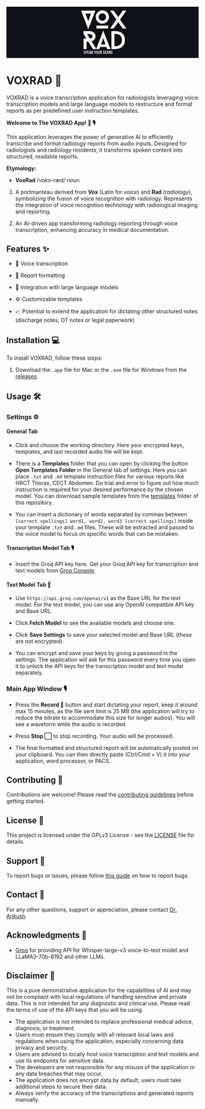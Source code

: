 <p align="center">
  <img src="images/voxrad_logo.jpg" alt="VOXRAD Logo" />
</p>

# VOXRAD 🚀

VOXRAD is a voice transcription application for radiologists leveraging voice transcription models and large language models to restructure and format reports as per predefined user instruction templates.

**Welcome to The VOXRAD App! 🌟 🎙**

This application leverages the power of generative AI to efficiently transcribe and format radiology reports from audio inputs. Designed for radiologists and radiology residents, it transforms spoken content into structured, readable reports.

**Etymology:**

-  **VoxRad** /vɒks-ræd/ *noun*

1. A portmanteau derived from **Vox** (Latin for *voice*) and **Rad** (*radiology*), symbolizing the fusion of voice recognition with radiology. Represents the integration of voice recognition technology with radiological imaging and reporting.

2. An AI-driven app transforming radiology reporting through voice transcription, enhancing accuracy in medical documentation.

## Features ✨

- 🎤 Voice transcription

- 📝 Report formatting

- 🤖 Integration with large language models

- ⚙️ Customizable templates
- 📈 Potential to extend the application for dictating other structured notes (discharge notes, OT notes or legal paperwork)


## Installation 💻

To install VOXRAD, follow these steps:

1. Download the `.app` file for Mac or the `.exe` file for Windows from the [releases](https://github.com/drankush/voxrad/releases).

## Usage 🛠️

### Settings ⚙️
#### General Tab

- Click and choose the working directory. Here your encrypted keys, templates, and last recorded audio file will be kept.

- There is a **Templates** folder that you can open by clicking the button **Open Templates Folder** in the General tab of settings. Here you can place `.txt` and `.md` template instruction files for various reports like HRCT Thorax, CECT Abdomen. Do trial and error to figure out how much instruction is required for your desired performance by the chosen model. You can download sample templates from the [templates](https://github.com/drankush/voxrad/tree/main/templates) folder of this repository.

- You can insert a dictionary of words separated by commas between `[correct spellings] word1, word2, word3 [correct spellings]` inside your template `.txt` and `.md` files. These will be extracted and passed to the voice model to focus on specific words that can be mistaken.

#### Transcription Model Tab 🎙️

- Insert the Groq API key here. Get your Groq API key for transcription and text models from [Groq Console](https://console.groq.com/keys).

#### Text Model Tab 📝

- Use `https://api.groq.com/openai/v1` as the Base URL for the text model. For the text model, you can use any OpenAI compatible API key and Base URL.

- Click **Fetch Model** to see the available models and choose one.

- Click **Save Settings** to save your selected model and Base URL (these are not encrypted).

- You can encrypt and save your keys by giving a password in the settings. The application will ask for this password every time you open it to unlock the API keys for the transcription model and text model separately.

### Main App Window 🎙

- Press the **Record 🔴** button and start dictating your report, keep it around max 15 minutes, as the file sent limit is 25 MB (the application will try to reduce the bitrate to accommodate this size for longer audios). You will see a waveform while the audio is recorded.

- Press **Stop ⬜️** to stop recording. Your audio will be processed.

- The final formatted and structured report will be automatically posted on your clipboard. You can then directly paste (Ctrl/Cmd + V) it into your application, word processor, or PACS.

## Contributing 🌟

Contributions are welcome! Please read the [contributing guidelines](CONTRIBUTING.md) before getting started.

## License 📜

This project is licensed under the GPLv3 License - see the [LICENSE](LICENSE) file for details.

## Support 🐞

To report bugs or issues, please follow [this guide](https://github.com/drankush/voxrad/blob/main/contributing.md#reporting-bugs) on how to report bugs.

## Contact 📧

For any other questions, support or appreciation, please contact [Dr. Ankush](mailto:voxrad@drankush.com).

## Acknowledgments 🙏

- [Groq](https://groq.com) for providing API for Whisper-large-v3 voice-to-text model and LLaMA3-70b-8192 and other LLMs.

## Disclaimer 🚨

This is a pure demonstrative application for the capabilities of AI and may not be compliant with local regulations of handling sensitive and private data. This is not intended for any diagnostic and clinical use. Please read the terms of use of the API keys that you will be using.

- The application is not intended to replace professional medical advice, diagnosis, or treatment.
- Users must ensure they comply with all relevant local laws and regulations when using the application, especially concerning data privacy and security.
- Users are advised to locally host voice transcription and text models and use its endpoints for sensitive data.
- The developers are not responsible for any misuse of the application or any data breaches that may occur.
- The application does not encrypt data by default; users must take additional steps to secure their data.
- Always verify the accuracy of the transcriptions and generated reports manually.

